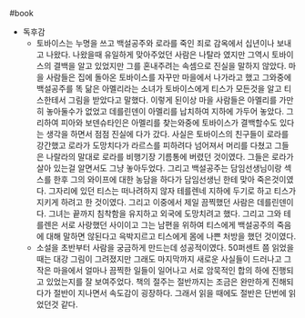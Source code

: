 #book 
- 독후감
    - 토바이스는 누명을 쓰고 백설공주와 로라를 죽인 죄로 감옥에서 십년이나 보내고 나왔다. 나왔을때 유일하게 맞아주었던 사람은 나탈라 였지만 그역시 토바이스의 결백을 알고 있었지만 그를 혼내주려는 속셈으로 진실을 말하지 않았다. 마을 사람들은 집에 돌아온 토바이스를 자꾸만 마을에서 나가라고 했고 그와중에 백설공주를 똑 닮은 아멜리라는 소녀가 토바이스에게 티스가 모든것을 알고 티스한테서 그림을 받았다고 말했다. 이렇게 된이상 마을 사람들은 아멜리를 가만히 놓아둘수가 없었고 데를린덴이 아멜리를 납치하여 지하에 가두어 놓았다. 그리하여 피아와 보덴슈타인은 아멜리를 찾는와중에 토바이스가 결백할수도 있다는 생각을 하면서 점점 진실에 다가 갔다. 사실은 토바이스의 친구들이 로라를 강간했고 로라가 도망치다가 라르스를 피하려다 넘어져서 머리를 다쳤고 그들은 나랄라의 말대로 로라를 비행기장 기름통에 버렸던 것이였다. 그들은 로라가 살아 있는걸 알면서도 그냥 놓아두었다. 그리고 백설공주는 담임선생님이랑 섹스를 한후 그의 와이프에 대한 농담을 하다가 담임선생닌 한테 맞아 죽은것이였다. 그자리에 있던 티스는 떠나려하지 않자 테를렌네 지하에 두기로 하고 티스가 지키게 하려고 한 것이였다. 그리고 이중에서 제일 끔찍했던 사람은 데를린덴이다. 그녀는 끝까지 침착함을 유지하고 외국에 도망치려고 했다. 그리고 그와 테를렌은 서로 사랑했던 사이이고 그는 남편을 위하여 티스에게 백설공주의 죽음에 대해 말하면 않된다고 윽박지르고 티스에게 몸에 나쁜 처방을 했던 것이였다.
    - 소설을 초반부터 사람을 궁금하게 만드는데 성공적이였다. 50퍼센트 쯤 읽었을 때는 대강 그림이 그려졌지만 그래도 마지막까지 새로운 사실들이 드러나고 그 작은 마을에서 얼마나 끔찍한 일들이 일어나고 서로 암묵적인 합의 하에 진행되고 있었는지를 잘 보여주었다. 책의 절주는 절반까지는 조금은 완만하게 진해되다가 절반이 지나면서 속도감이 굉장하다. 그래서 읽을 때에도 절반은 단번에 읽었던것 같다.
